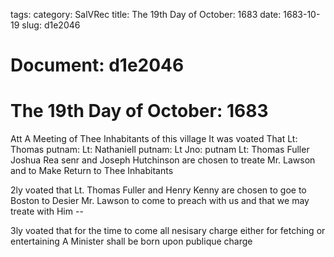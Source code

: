 tags: 
category: SalVRec
title: The 19th Day of October: 1683
date: 1683-10-19
slug: d1e2046




# Document: d1e2046


# The 19th Day of October: 1683

Att A Meeting of Thee Inhabitants of this village It was voated That Lt: Thomas putnam: Lt: Nathaniell putnam: Lt Jno: putnam Lt: Thomas Fuller Joshua Rea senr and Joseph Hutchinson are chosen to treate Mr. Lawson and to Make Return to Thee Inhabitants

2ly voated that Lt. Thomas Fuller and Henry Kenny are chosen to goe to Boston to Desier Mr. Lawson to come to preach with us and that we may treate with Him --

3ly voated that for the time to come all nesisary charge either for fetching or entertaining A Minister shall be born upon publique charge
